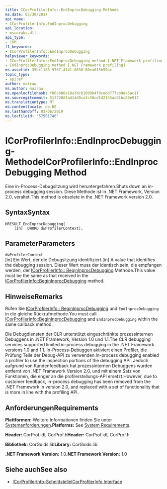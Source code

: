 ```yaml
---
title: ICorProfilerInfo::EndInprocDebugging-Methode
ms.date: 03/30/2017
api_name:
- ICorProfilerInfo.EndInprocDebugging
api_location:
- mscorwks.dll
api_type:
- COM
f1_keywords:
- ICorProfilerInfo::EndInprocDebugging
helpviewer_keywords:
- ICorProfilerInfo::EndInprocDebugging method [.NET Framework profiling]
- EndInprocDebugging method [.NET Framework profiling]
ms.assetid: 35bc1188-9767-4141-8038-60ea015b99ac
topic_type:
- apiref
author: mairaw
ms.author: mairaw
ms.openlocfilehash: f86c680a10a3dcb1009b4f0cedd777ab9da5ac1f
ms.sourcegitcommit: 5137208fa414d9ca3c58cdfd2155ac81bc89e917
ms.translationtype: MT
ms.contentlocale: de-DE
ms.lasthandoff: 03/06/2019
ms.locfileid: "57501746"
---
```

# <a name="icorprofilerinfoendinprocdebugging-method"></a><span data-ttu-id="eda24-102">ICorProfilerInfo::EndInprocDebugging-Methode</span><span class="sxs-lookup"><span data-stu-id="eda24-102">ICorProfilerInfo::EndInprocDebugging Method</span></span>
<span data-ttu-id="eda24-103">Eine in-Process-Debugsitzung wird heruntergefahren.</span><span class="sxs-lookup"><span data-stu-id="eda24-103">Shuts down an in-process debugging session.</span></span> <span data-ttu-id="eda24-104">Diese Methode ist in .NET Framework, Version 2.0, veraltet.</span><span class="sxs-lookup"><span data-stu-id="eda24-104">This method is obsolete in the .NET Framework version 2.0.</span></span>  
  
## <a name="syntax"></a><span data-ttu-id="eda24-105">Syntax</span><span class="sxs-lookup"><span data-stu-id="eda24-105">Syntax</span></span>  
  
```  
HRESULT EndInprocDebugging(  
    [in]  DWORD dwProfilerContext);  
```  
  
## <a name="parameters"></a><span data-ttu-id="eda24-106">Parameter</span><span class="sxs-lookup"><span data-stu-id="eda24-106">Parameters</span></span>  
 `dwProfilerContext`  
 <span data-ttu-id="eda24-107">[in] Ein Wert, der die Debugsitzung identifiziert.</span><span class="sxs-lookup"><span data-stu-id="eda24-107">[in] A value that identifies the debugging session.</span></span> <span data-ttu-id="eda24-108">Dieser Wert muss der identisch sein, die empfangen werden, der [ICorProfilerInfo:: BeginInprocDebugging](../../../../docs/framework/unmanaged-api/profiling/icorprofilerinfo-begininprocdebugging-method.md) Methode.</span><span class="sxs-lookup"><span data-stu-id="eda24-108">This value must be the same as that received in the [ICorProfilerInfo::BeginInprocDebugging](../../../../docs/framework/unmanaged-api/profiling/icorprofilerinfo-begininprocdebugging-method.md) method.</span></span>  
  
## <a name="remarks"></a><span data-ttu-id="eda24-109">Hinweise</span><span class="sxs-lookup"><span data-stu-id="eda24-109">Remarks</span></span>  
 <span data-ttu-id="eda24-110">Rufen Sie [ICorProfilerInfo:: BeginInprocDebugging](../../../../docs/framework/unmanaged-api/profiling/icorprofilerinfo-begininprocdebugging-method.md) und `EndInprocDebugging` in die gleiche Rückrufmethode.</span><span class="sxs-lookup"><span data-stu-id="eda24-110">You must call [ICorProfilerInfo::BeginInprocDebugging](../../../../docs/framework/unmanaged-api/profiling/icorprofilerinfo-begininprocdebugging-method.md) and `EndInprocDebugging` within the same callback method.</span></span>  
  
 <span data-ttu-id="eda24-111">Die Debugdiensten der CLR unterstützt eingeschränkte prozessinternen Debuggens in .NET Framework, Version 1.0 und 1.1.</span><span class="sxs-lookup"><span data-stu-id="eda24-111">The CLR debugging services supported limited in-process debugging in the .NET Framework versions 1.0 and 1.1.</span></span> <span data-ttu-id="eda24-112">In-Process-Debuggen aktiviert einen Profiler, die Prüfung Teile der Debug-API zu verwenden.</span><span class="sxs-lookup"><span data-stu-id="eda24-112">In-process debugging enabled a profiler to use the inspection portions of the debugging API.</span></span> <span data-ttu-id="eda24-113">Jedoch aufgrund von Kundenfeedback hat prozessinternen Debuggens wurden entfernt von .NET Framework Version 2.0, und mit einem Satz von Funktionen, die enger an die profilerstellungs-API ersetzt.</span><span class="sxs-lookup"><span data-stu-id="eda24-113">However, due to customer feedback, in-process debugging has been removed from the .NET Framework in version 2.0, and replaced with a set of functionality that is more in line with the profiling API.</span></span>  
  
## <a name="requirements"></a><span data-ttu-id="eda24-114">Anforderungen</span><span class="sxs-lookup"><span data-stu-id="eda24-114">Requirements</span></span>  
 <span data-ttu-id="eda24-115">**Plattformen:** Weitere Informationen finden Sie unter [Systemanforderungen](../../../../docs/framework/get-started/system-requirements.md).</span><span class="sxs-lookup"><span data-stu-id="eda24-115">**Platforms:** See [System Requirements](../../../../docs/framework/get-started/system-requirements.md).</span></span>  
  
 <span data-ttu-id="eda24-116">**Header:** CorProf.idl, CorProf.h</span><span class="sxs-lookup"><span data-stu-id="eda24-116">**Header:** CorProf.idl, CorProf.h</span></span>  
  
 <span data-ttu-id="eda24-117">**Bibliothek:** CorGuids.lib</span><span class="sxs-lookup"><span data-stu-id="eda24-117">**Library:** CorGuids.lib</span></span>  
  
 <span data-ttu-id="eda24-118">**.NET Framework Version:** 1.0</span><span class="sxs-lookup"><span data-stu-id="eda24-118">**.NET Framework Version:** 1.0</span></span>  
  
## <a name="see-also"></a><span data-ttu-id="eda24-119">Siehe auch</span><span class="sxs-lookup"><span data-stu-id="eda24-119">See also</span></span>
- [<span data-ttu-id="eda24-120">ICorProfilerInfo-Schnittstelle</span><span class="sxs-lookup"><span data-stu-id="eda24-120">ICorProfilerInfo Interface</span></span>](../../../../docs/framework/unmanaged-api/profiling/icorprofilerinfo-interface.md)
